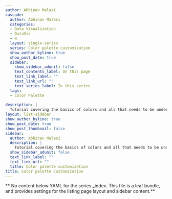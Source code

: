 ```yaml
---
author: Abhinav Malasi
cascade:
  author: Abhinav Malasi
  categories:
  - Data Visualization
  - DataViz
  - R
  layout: single-series
  series: Color palette customization
  show_author_byline: true
  show_post_date: true
  sidebar:
    show_sidebar_adunit: false
    text_contents_label: On this page
    text_link_label: ""
    text_link_url: ""
    text_series_label: In this series
  tags:
  - Color Palette
  
description: |
  Tutorial covering the basics of colors and all that needs to be understood to create your very own color palettes.
layout: list-sidebar
show_author_byline: true
show_post_date: true
show_post_thumbnail: false
sidebar:
  author: Abhinav Malasi
  description: |
    Tutorial covering the basics of colors and all that needs to be understood to create your very own color palettes. The learning can be translated to any coding language.
  show_sidebar_adunit: false
  text_link_label: ""
  text_link_url: ""
  title: Color palette customization
title: Color palette customization
---
```


** No content below YAML for the series _index. This file is a leaf bundle, and provides settings for the listing page layout and sidebar content.**